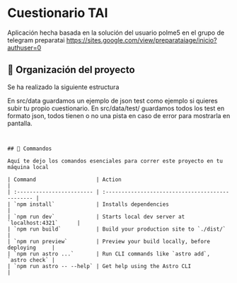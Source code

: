 # Cuestionario TAI
Aplicación hecha basada en la solución del usuario polme5 en el grupo de telegram preparatai https://sites.google.com/view/preparataiage/inicio?authuser=0

## 🚀 Organización del proyecto

Se ha realizado la siguiente estructura

En src/data guardamos un ejemplo de json test como ejemplo si quieres subir tu propio cuestionario. 
En src/data/test/ guardamos todos los test en formato json, todos tienen o no una pista en caso de error para mostrarla en pantalla.


```


## 🧞 Commandos

Aquí te dejo los comandos esenciales para correr este proyecto en tu máquina local

| Command                   | Action                                           |
| :------------------------ | :----------------------------------------------- |
| `npm install`             | Installs dependencies                            |
| `npm run dev`             | Starts local dev server at `localhost:4321`      |
| `npm run build`           | Build your production site to `./dist/`          |
| `npm run preview`         | Preview your build locally, before deploying     |
| `npm run astro ...`       | Run CLI commands like `astro add`, `astro check` |
| `npm run astro -- --help` | Get help using the Astro CLI                     |



